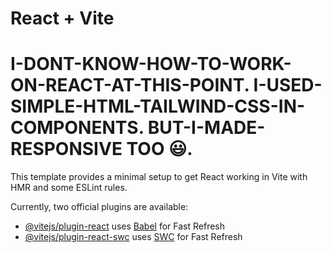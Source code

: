 # React + Vite 
# I-DONT-KNOW-HOW-TO-WORK-ON-REACT-AT-THIS-POINT. I-USED-SIMPLE-HTML-TAILWIND-CSS-IN-COMPONENTS. BUT-I-MADE-RESPONSIVE TOO 😃.
This template provides a minimal setup to get React working in Vite with HMR and some ESLint rules.

Currently, two official plugins are available:

- [@vitejs/plugin-react](https://github.com/vitejs/vite-plugin-react/blob/main/packages/plugin-react/README.md) uses [Babel](https://babeljs.io/) for Fast Refresh
- [@vitejs/plugin-react-swc](https://github.com/vitejs/vite-plugin-react-swc) uses [SWC](https://swc.rs/) for Fast Refresh
